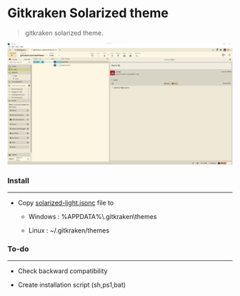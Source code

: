 # Gitkraken Solarized theme

> gitkraken solarized theme.

![screen shot](https://raw.githubusercontent.com/shblue21/gitkraken-solarized-theme/main/gitkraken-solarized-theme.png)

### Install

-----------------------

- Copy [solarized-light.jsonc](https://raw.githubusercontent.com/shblue21/gitkraken-solarized-theme/main/solarized-light.jsonc) file to
  
  - Windows : %APPDATA%\\.gitkraken\themes
  
  - Linux : ~/.gitkraken/themes 



### To-do

----------------

- Check backward compatibility

- Create installation script (sh,ps1,bat)
  
  

